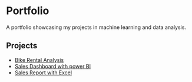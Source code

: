 # Portfolio
A portfolio showcasing my projects in machine learning and data analysis.

## Projects

- [Bike Rental Analysis](./Bike_Rental_Analysis)
- [Sales Dashboard with power BI](./BI_Classwork3)
- [Sales Report with Excel](./Excel_Analysis)

